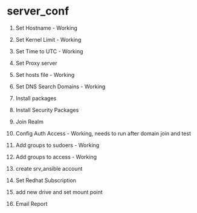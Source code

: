 # server_conf

1) Set Hostname - Working
2) Set Kernel Limit - Working
3) Set Time to UTC - Working
4) Set Proxy server
5) Set hosts file - Working
6) Set DNS Search Domains - Working
7) Install packages
8) Install Security Packages
9) Join Realm
10) Config Auth Access - Working, needs to run after domain join and test
11) Add groups to sudoers - Working
12) Add groups to access - Working
13) create srv_ansible account
14) Set Redhat Subscription
15) add new drive and set mount point

99) Email Report
